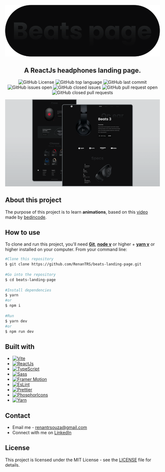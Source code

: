 <div align="center">
    <img src="./design/logo-readme.svg" alt="Logo" />
</div>
<h2 align="center">A ReactJs headphones landing page.</h2>

<p align="center">
  <img src="https://img.shields.io/github/license/renantrs/beats-landing-page?style=for-the-badge" alt="GitHub License" />
  <img src="https://img.shields.io/github/languages/top/renantrs/beats-landing-page?style=for-the-badge" alt="GitHub top language" />
  <img src="https://img.shields.io/github/last-commit/renantrs/beats-landing-page?style=for-the-badge&color=blue" alt="GitHub last commit" />
  <img src="https://img.shields.io/github/issues/renantrs/beats-landing-page?style=for-the-badge&color=orange" alt="GitHub issues open" />
  <img src="https://img.shields.io/github/issues-closed/renantrs/beats-landing-page?style=for-the-badge&color=green" alt="GitHub closed issues" />
  <img src="https://img.shields.io/github/issues-pr/renantrs/beats-landing-page?style=for-the-badge&color=orange" alt="GitHub pull request open" />
  <img src="https://img.shields.io/github/issues-pr-closed/renantrs/beats-landing-page?style=for-the-badge&color=green" alt="GitHub closed pull requests" />
</p>

<p align="center">
    <img src="./design/preview.png" alt=""/>
</p>

## About this project

The purpose of this project is to learn **animations**, based on this [video](https://www.youtube.com/watch?v=wXnlHIvKnTM) made by [bedincode](https://www.youtube.com/c/Bedimcode).

## How to use

To clone and run this project, you'll need **[Git](https://git-scm.com)**, **[node v](https://nodejs.org/en/)** or higher + **[yarn v](https://yarnpkg.com)** or higher installed on your computer. From your command line:

```bash
#Clone this repository
$ git clone https://github.com/RenanTRS/beats-landing-page.git

#Go into the repository
$ cd beats-landing-page

#Install dependencies
$ yarn
#or
$ npm i

#Run
$ yarn dev
#or
$ npm run dev
```

## Built with

- [![Vite](https://img.shields.io/badge/Vite-gray?style=for-the-badge&logo=vite)](https://vitejs.dev/guide/#scaffolding-your-first-vite-project)
- [![ReactJs](https://img.shields.io/badge/ReactJs-darkblue?style=for-the-badge&logo=react)](https://reactjs.org/)
- [![TypeScript](https://img.shields.io/badge/Typescript-darkblue?style=for-the-badge&logo=typescript)](https://www.typescriptlang.org/)
- [![Sass](https://img.shields.io/badge/Sass-gray?style=for-the-badge&logo=sass)](https://sass-lang.com/)
- [![Framer Motion](https://img.shields.io/badge/Framer%20Motion-gray?style=for-the-badge&logo=framer)](https://www.framer.com/motion/)
- [![EsLint](https://img.shields.io/badge/EsLint-gray?style=for-the-badge&logo=eslint)](https://eslint.org/)
- [![Prettier](https://img.shields.io/badge/Prettier-gray?style=for-the-badge&logo=prettier)](https://prettier.io/)
- [![PhosphorIcons](https://img.shields.io/badge/Phosphor%20Icons-ffd76a?style=for-the-badge&logo=phosphoricons)](https://phosphoricons.com/)
- [![Yarn](https://img.shields.io/badge/Yarn-darkblue?style=for-the-badge&logo=yarn)](https://yarnpkg.com/)

## Contact

- Email me - renantrsouza@gmail.com
- Connect with me on [LinkedIn](https://www.linkedin.com/in/renantrsouza/)

## License

This project is licensed under the MIT License - see the [LICENSE](https://github.com/renantrs/beats-landing-page/blob/main/LICENSE) file for details.
